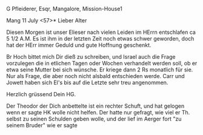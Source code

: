 G Pfleiderer, Esqr, Mangalore, Mission-House1

 Mang 11 July <57>*
Lieber Alter

Diesen Morgen ist unser Elieser nach vielen Leiden im HErrn entschlafen ca 5 1/2 A.M. Es ist ihm in der letzten Zeit noch etwas schwer geworden, doch hat der HErr immer Geduld und gute Hoffnung geschenkt.

Br Hoch bittet mich Dir dieß zu schreiben, und Israel auch die Frage vorzulegen die in etlichen Tagen oder Wochen verhandelt werden soll, ob er etwa seine Mutter bei sich wünsche. Er kriege dann 2 Rs monatlich für sie. Nur als Frage, die aber noch nicht alsbald entschieden werde. Carr und Jowett haben sich El's bis auf die Letzte sehr treu angenommen.

 Herzlich grüssend
 Dein HG.

Der Theodor der Dich anbettelte ist ein rechter Schuft, und hat gelogen wenn er sagte HK wolle nicht helfen. Der hatte nur gefragt, wie viel er Th. selbst zu seinen Schulden geben wolle, und der lief im Aerger fort "zu seinem Bruder" wie er sagte

